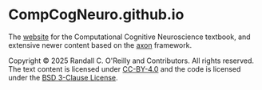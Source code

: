 # CompCogNeuro.github.io

The [website](https://compcogneuro.org) for the Computational Cognitive Neuroscience textbook, and extensive newer content based on the [axon](https://github.com/emer/axon) framework.

Copyright © 2025 Randall C. O'Reilly and Contributors. All rights reserved. The text content is licensed under [CC-BY-4.0](LICENSE-CC) and the code is licensed under the [BSD 3-Clause License](LICENSE).
